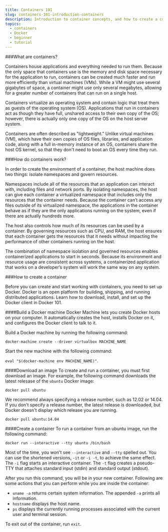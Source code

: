 ```yaml
---
title: Containers 101
slug: containers-101-introduction-containers
description: Introduction to container concepts, and how to create a container using Docker
topics:
  - containers
  - Docker
  - beginner
  - tutorial
---
```


###What are containers?

Containers house applications and everything needed to run them. Because the only space that containers use is the memory and disk space necessary for the application to run, containers can be created much faster and run more efficiently than virtual machines (VMs). While a VM might use several gigabytes of space, a container might use only several megabytes, allowing for a greater number of containers that can run on a single host.

Containers virtualize an operating system and contain logic that treat them as guests of the operating system (OS). Applications that run in containers act as though they have full, unshared access to their own copy of the OS; however, there
is actually only one copy of the OS on the host server system.

Containers are often described as "lightweight." Unlike virtual machines (VM),
which have their own copies of OS files, libraries, and application code, along
with a full in-memory instance of an OS, containers share the host OS kernel, so that they don't need to boot an OS every time they run.

###How do containers work?

In order to create the environment of a container, the host machine
does two things: isolate namespaces and govern resources.

Namespaces include all of the resources that an application can interact with,
including files and network ports. By isolating namespaces, the host can
give each container a virtualized namespace that includes only the resources
that the container needs. Because the container can’t access any files
outside of its virtualized namespace, the applications in the container behave as if they are
the only applications running on the system, even if there are actually hundreds more.

The host also controls how much of its resources can be used by a container.
By governing resources such as CPU, and RAM, the
host ensures that each container gets the resources that it needs without
impacting the performance of other containers running on the host.

The combination of namespace isolation and governed resources enables
containerized applications to start in seconds.  Because its environment and
resource usage are consistent across systems, a containerized application
that works on a developer’s system will work the same way on any system.

###How to create a container

Before you can create and start working with containers, you need to set up Docker. Docker is an open platform for building, shipping, and running distributed applications. Learn how to download, install, and set up the Docker client in Docker 101. <!--link to Docker 101-->

####Build a Docker machine
Docker Machine lets you create Docker hosts on your computer. It automatically creates the host, installs Docker on it, and configures the Docker client to talk to it.

Build a Docker machine by running the following command:

`docker-machine create --driver virtualbox MACHINE_NAME`

Start the new machine with the following command:

`eval "$(docker-machine env MACHINE_NAME)"`.

####Download an image
To create and run a container, you must first download an image. For example, the following command downloads the latest relesase of the `ubuntu` Docker image:

`docker pull ubuntu`

We recommend always specifying a release number, such as 12.02 or 14.04.
If you don't specify a release number, the latest release is downloaded, but Docker doesn't display which release you are running.

`docker pull ubuntu:14.04`

####Create a container
To run a container from an ubuntu image, run the following command:

`docker run --interactive --tty ubuntu /bin/bash`

Most of the time, you won't see `--interactive` and `--tty` spelled out.
You can use the shortened versions, `-it` or `-i -t`, to
achieve the same effect. The `-i` flag starts an interactive container. The `-t` flag creates a pseudo-TTY that
attaches standard input (stdin) and standard output (stdout).

After you run this command, you will be in your new container.
Following are some actions that you can perform while you are
inside the container:

 * `uname -a` returns certain system information. The appended `-a` prints all information.
 * `hostname` displays the host name.
 * `ps` displays the currently running processes associated with the current user and terminal session.

To exit out of the container, run `exit`.
